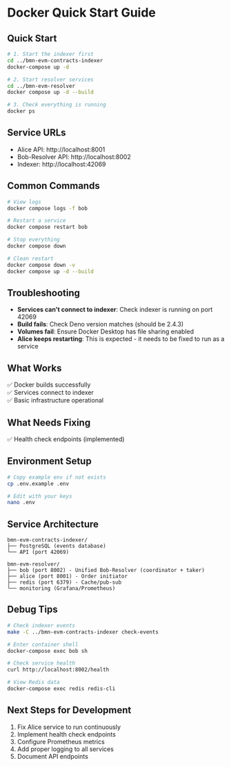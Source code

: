 # Docker Quick Start Guide

## Quick Start
```bash
# 1. Start the indexer first
cd ../bmn-evm-contracts-indexer
docker-compose up -d

# 2. Start resolver services
cd ../bmn-evm-resolver
docker compose up -d --build

# 3. Check everything is running
docker ps
```

## Service URLs
- Alice API: http://localhost:8001
- Bob-Resolver API: http://localhost:8002
- Indexer: http://localhost:42069

## Common Commands
```bash
# View logs
docker compose logs -f bob

# Restart a service
docker compose restart bob

# Stop everything
docker compose down

# Clean restart
docker compose down -v
docker compose up -d --build
```

## Troubleshooting
- **Services can't connect to indexer**: Check indexer is running on port 42069
- **Build fails**: Check Deno version matches (should be 2.4.3)
- **Volumes fail**: Ensure Docker Desktop has file sharing enabled
- **Alice keeps restarting**: This is expected - it needs to be fixed to run as a service

## What Works
✅ Docker builds successfully  
✅ Services connect to indexer  
✅ Basic infrastructure operational  

## What Needs Fixing
✅ Health check endpoints (implemented)  

## Environment Setup
```bash
# Copy example env if not exists
cp .env.example .env

# Edit with your keys
nano .env
```

## Service Architecture
```
bmn-evm-contracts-indexer/
├── PostgreSQL (events database)
└── API (port 42069)

bmn-evm-resolver/
├── bob (port 8002) - Unified Bob-Resolver (coordinator + taker)
├── alice (port 8001) - Order initiator
├── redis (port 6379) - Cache/pub-sub
└── monitoring (Grafana/Prometheus)
```

## Debug Tips
```bash
# Check indexer events
make -C ../bmn-evm-contracts-indexer check-events

# Enter container shell
docker-compose exec bob sh

# Check service health
curl http://localhost:8002/health

# View Redis data
docker-compose exec redis redis-cli
```

## Next Steps for Development
1. Fix Alice service to run continuously
2. Implement health check endpoints
3. Configure Prometheus metrics
4. Add proper logging to all services
5. Document API endpoints